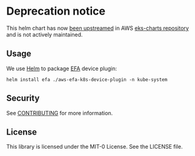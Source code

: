 # Deprecation notice
This helm chart has now [been upstreamed](https://github.com/aws/eks-charts/pull/1040) in AWS [eks-charts repository](https://github.com/aws/eks-charts) and is not actively maintained.

## Usage
We use [Helm](https://helm.sh/) to package [EFA](https://docs.aws.amazon.com/AWSEC2/latest/UserGuide/efa.html) device plugin:
```
helm install efa ./aws-efa-k8s-device-plugin -n kube-system
```

## Security

See [CONTRIBUTING](CONTRIBUTING.md#security-issue-notifications) for more information.

## License

This library is licensed under the MIT-0 License. See the LICENSE file.

